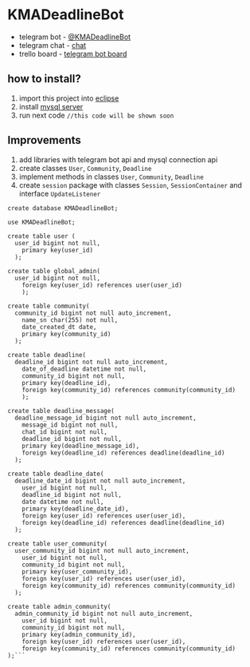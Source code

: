 # KMADeadlineBot
* telegram bot - [@KMADeadlineBot](https://t.me/KMADeadlineBot)
* telegram chat - [chat](https://t.me/joinchat/Ept6GE7IV8xdbFVbA9nEkQ)
* trello board - [telegram bot board](https://trello.com/b/WTZ2zEcV/deadlines-telegram-bot)

## how to install?
1. import this project into [eclipse](https://eclipse.org)
1. install [mysql server](https://mysql.com)
1. run next code `//this code will be shown soon`

## Improvements
1. add libraries with telegram bot api and mysql connection api
1. create classes `User`, `Community`, `Deadline`
1. implement methods in classes `User`, `Community`, `Deadline`
1. create `session` package with classes `Session`, `SessionContainer` and interface `UpdateListener`

```mysql
create database KMADeadlineBot;

use KMADeadlineBot;

create table user (
  user_id bigint not null,
    primary key(user_id)
  );
    
create table global_admin(
  user_id bigint not null,
    foreign key(user_id) references user(user_id)
    );

create table community(
  community_id bigint not null auto_increment,
    name_sn char(255) not null,
    date_created_dt date,
    primary key(community_id)
  );
    
create table deadline(
  deadline_id bigint not null auto_increment,
    date_of_deadline datetime not null,
    community_id bigint not null,
    primary key(deadline_id),
    foreign key(community_id) references community(community_id)
    );
    
create table deadline_message(
  deadline_message_id bigint not null auto_increment,
    message_id bigint not null,
    chat_id bigint not null,
    deadline_id bigint not null,
    primary key(deadline_message_id),
    foreign key(deadline_id) references deadline(deadline_id)
  );

create table deadline_date(
  deadline_date_id bigint not null auto_increment,
    user_id bigint not null,
    deadline_id bigint not null,
    date datetime not null,
    primary key(deadline_date_id),
    foreign key(user_id) references user(user_id),
    foreign key(deadline_id) references deadline(deadline_id)
  );

create table user_community(
  user_community_id bigint not null auto_increment,
    user_id bigint not null,
    community_id bigint not null,
    primary key(user_community_id),
    foreign key(user_id) references user(user_id),
    foreign key(community_id) references community(community_id)
  );
    
create table admin_community(
  admin_community_id bigint not null auto_increment,
    user_id bigint not null,
    community_id bigint not null,
    primary key(admin_community_id),
    foreign key(user_id) references user(user_id),
    foreign key(community_id) references community(community_id)
);```
